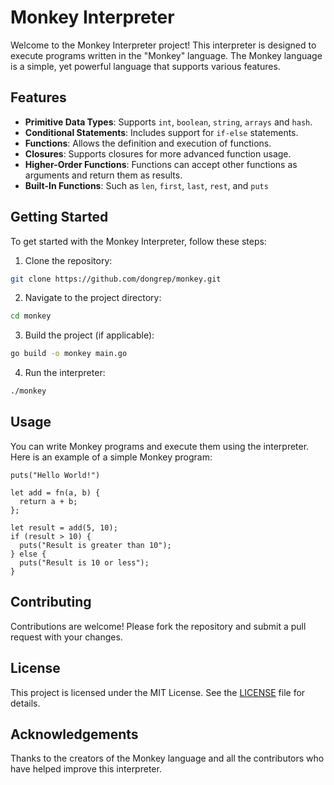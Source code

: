 # Monkey Interpreter

Welcome to the Monkey Interpreter project! This interpreter is designed to execute programs written in the "Monkey" language. The Monkey language is a simple, yet powerful language that supports various features.

## Features

- **Primitive Data Types**: Supports `int`, `boolean`, `string`, `arrays` and `hash`.
- **Conditional Statements**: Includes support for `if-else` statements.
- **Functions**: Allows the definition and execution of functions.
- **Closures**: Supports closures for more advanced function usage.
- **Higher-Order Functions**: Functions can accept other functions as arguments and return them as results.
- **Built-In Functions**: Such as `len`, `first`, `last`, `rest`, and `puts`

## Getting Started

To get started with the Monkey Interpreter, follow these steps:

1. Clone the repository:
  ```sh
  git clone https://github.com/dongrep/monkey.git
  ```
2. Navigate to the project directory:
  ```sh
  cd monkey
  ```
3. Build the project (if applicable):
  ```sh
  go build -o monkey main.go
  ```
4. Run the interpreter:
  ```sh
  ./monkey
  ```

## Usage

You can write Monkey programs and execute them using the interpreter. Here is an example of a simple Monkey program:



```
puts("Hello World!")

let add = fn(a, b) {
  return a + b;
};

let result = add(5, 10);
if (result > 10) {
  puts("Result is greater than 10");
} else {
  puts("Result is 10 or less");
}
```

## Contributing

Contributions are welcome! Please fork the repository and submit a pull request with your changes.

## License

This project is licensed under the MIT License. See the [LICENSE](LICENSE) file for details.

## Acknowledgements

Thanks to the creators of the Monkey language and all the contributors who have helped improve this interpreter.

